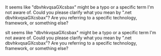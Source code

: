 It seems like "dbvhkvqsaGXcsbax" might be a typo or a specific term I'm not aware of. Could you please clarify what you mean by ".net dbvhkvqsaGXcsbax"? Are you referring to a specific technology, framework, or something else?












sIt seems like "dbvhkvqsaGXcsbax" might be a typo or a specific term I'm not aware of. Could you please clarify what you mean by ".net dbvhkvqsaGXcsbax"? Are you referring to a specific technology, framework, or something else?
